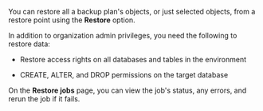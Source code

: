 You can restore all a backup plan's objects, or just selected objects, from a restore point using the **Restore** option.

In addition to organization admin privileges, you need the following to restore data:

-   Restore access rights on all databases and tables in the environment


-   CREATE, ALTER, and DROP permissions on the target database


On the **Restore jobs** page, you can view the job's status, any errors, and rerun the job if it fails.

